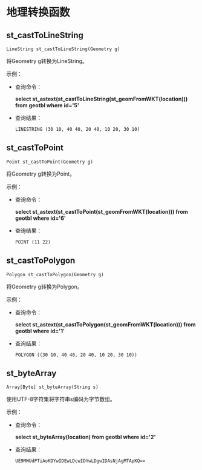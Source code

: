 # 地理转换函数<a name="dli_01_0355"></a>

## st\_castToLineString<a name="section369152952515"></a>

```
LineString st_castToLineString(Geometry g)
```

将Geometry g转换为LineString。

示例：

-   查询命令：

    **select st\_astext\(st\_castToLineString\(st\_geomFromWKT\(location\)\)\) from geotbl where id='5'**

-   查询结果：

    ```
    LINESTRING (30 10, 40 40, 20 40, 10 20, 30 10)
    ```


## st\_castToPoint<a name="section8356315192619"></a>

```
Point st_castToPoint(Geometry g)
```

将Geometry g转换为Point。

示例：

-   查询命令：

    **select st\_astext\(st\_castToPoint\(st\_geomFromWKT\(location\)\)\) from geotbl where id='6'**

-   查询结果：

    ```
    POINT (11 22)
    ```


## st\_castToPolygon<a name="section10562937142715"></a>

```
Polygon st_castToPolygon(Geometry g)
```

将Geometry g转换为Polygon。

示例：

-   查询命令：

    **select st\_astext\(st\_castToPolygon\(st\_geomFromWKT\(location\)\)\) from geotbl where id='1'**

-   查询结果：

    ```
    POLYGON ((30 10, 40 40, 20 40, 10 20, 30 10))
    ```


## st\_byteArray<a name="section1337753972811"></a>

```
Array[Byte] st_byteArray(String s)
```

使用UTF-8字符集将字符串s编码为字节数组。

示例：

-   查询命令：

    **select st\_byteArray\(location\) from geotbl where id='2'**

-   查询结果：

    ```
    UE9MWUdPTiAoKDYwIDEwLDcwIDYwLDgwIDAsNjAgMTApKQ==
    ```


